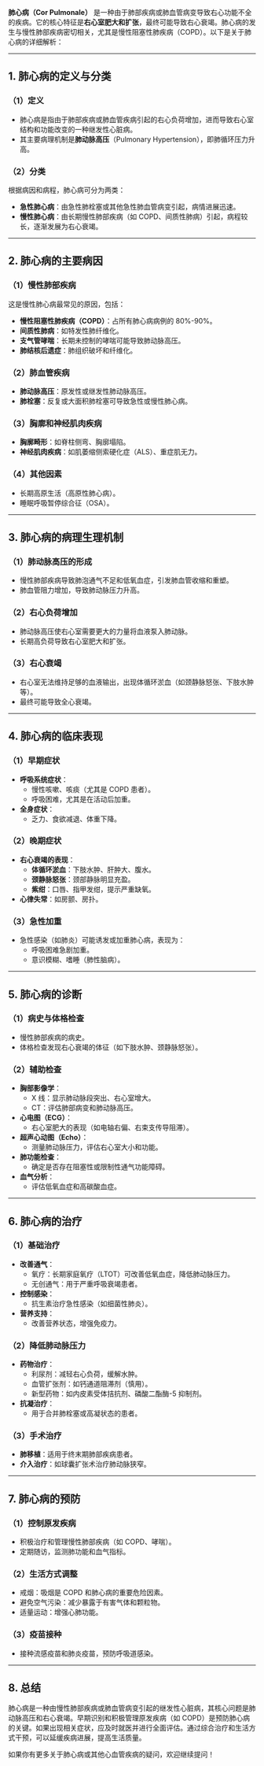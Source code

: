 **肺心病（Cor Pulmonale）** 是一种由于肺部疾病或肺血管病变导致右心功能不全的疾病。它的核心特征是**右心室肥大和扩张**，最终可能导致右心衰竭。肺心病的发生与慢性肺部疾病密切相关，尤其是慢性阻塞性肺疾病（COPD）。以下是关于肺心病的详细解析：

---

## 1. **肺心病的定义与分类**

### （1）**定义**
- 肺心病是指由于肺部疾病或肺血管疾病引起的右心负荷增加，进而导致右心室结构和功能改变的一种继发性心脏病。
- 其主要病理机制是**肺动脉高压**（Pulmonary Hypertension），即肺循环压力升高。

### （2）**分类**
根据病因和病程，肺心病可分为两类：
- **急性肺心病**：由急性肺栓塞或其他急性肺血管病变引起，病情进展迅速。
- **慢性肺心病**：由长期慢性肺部疾病（如 COPD、间质性肺病）引起，病程较长，逐渐发展为右心衰竭。

---

## 2. **肺心病的主要病因**

### （1）**慢性肺部疾病**
这是慢性肺心病最常见的原因，包括：
- **慢性阻塞性肺疾病（COPD）**：占所有肺心病病例的 80%-90%。
- **间质性肺病**：如特发性肺纤维化。
- **支气管哮喘**：长期未控制的哮喘可能导致肺动脉高压。
- **肺结核后遗症**：肺组织破坏和纤维化。

### （2）**肺血管疾病**
- **肺动脉高压**：原发性或继发性肺动脉高压。
- **肺栓塞**：反复或大面积肺栓塞可导致急性或慢性肺心病。

### （3）**胸廓和神经肌肉疾病**
- **胸廓畸形**：如脊柱侧弯、胸廓塌陷。
- **神经肌肉疾病**：如肌萎缩侧索硬化症（ALS）、重症肌无力。

### （4）**其他因素**
- 长期高原生活（高原性肺心病）。
- 睡眠呼吸暂停综合征（OSA）。

---

## 3. **肺心病的病理生理机制**

### （1）**肺动脉高压的形成**
- 慢性肺部疾病导致肺泡通气不足和低氧血症，引发肺血管收缩和重塑。
- 肺血管阻力增加，导致肺动脉压力升高。

### （2）**右心负荷增加**
- 肺动脉高压使右心室需要更大的力量将血液泵入肺动脉。
- 长期高负荷导致右心室肥大和扩张。

### （3）**右心衰竭**
- 右心室无法维持足够的血液输出，出现体循环淤血（如颈静脉怒张、下肢水肿等）。
- 最终可能导致全心衰竭。

---

## 4. **肺心病的临床表现**

### （1）**早期症状**
- **呼吸系统症状**：
  - 慢性咳嗽、咳痰（尤其是 COPD 患者）。
  - 呼吸困难，尤其是在活动后加重。
- **全身症状**：
  - 乏力、食欲减退、体重下降。

### （2）**晚期症状**
- **右心衰竭的表现**：
  - **体循环淤血**：下肢水肿、肝肿大、腹水。
  - **颈静脉怒张**：颈部静脉明显充盈。
  - **紫绀**：口唇、指甲发绀，提示严重缺氧。
- **心律失常**：如房颤、房扑。

### （3）**急性加重**
- 急性感染（如肺炎）可能诱发或加重肺心病，表现为：
  - 呼吸困难急剧加重。
  - 意识模糊、嗜睡（肺性脑病）。

---

## 5. **肺心病的诊断**

### （1）**病史与体格检查**
- 慢性肺部疾病的病史。
- 体格检查发现右心衰竭的体征（如下肢水肿、颈静脉怒张）。

### （2）**辅助检查**
- **胸部影像学**：
  - X 线：显示肺动脉段突出、右心室增大。
  - CT：评估肺部病变和肺动脉高压。
- **心电图（ECG）**：
  - 右心室肥大的表现（如电轴右偏、右束支传导阻滞）。
- **超声心动图（Echo）**：
  - 测量肺动脉压力，评估右心室大小和功能。
- **肺功能检查**：
  - 确定是否存在阻塞性或限制性通气功能障碍。
- **血气分析**：
  - 评估低氧血症和高碳酸血症。

---

## 6. **肺心病的治疗**

### （1）**基础治疗**
- **改善通气**：
  - 氧疗：长期家庭氧疗（LTOT）可改善低氧血症，降低肺动脉压力。
  - 无创通气：用于严重呼吸衰竭患者。
- **控制感染**：
  - 抗生素治疗急性感染（如细菌性肺炎）。
- **营养支持**：
  - 改善营养状态，增强免疫力。

### （2）**降低肺动脉压力**
- **药物治疗**：
  - 利尿剂：减轻右心负荷，缓解水肿。
  - 血管扩张剂：如钙通道阻滞剂（慎用）。
  - 新型药物：如内皮素受体拮抗剂、磷酸二酯酶-5 抑制剂。
- **抗凝治疗**：
  - 用于合并肺栓塞或高凝状态的患者。

### （3）**手术治疗**
- **肺移植**：适用于终末期肺部疾病患者。
- **介入治疗**：如球囊扩张术治疗肺动脉狭窄。

---

## 7. **肺心病的预防**

### （1）**控制原发疾病**
- 积极治疗和管理慢性肺部疾病（如 COPD、哮喘）。
- 定期随访，监测肺功能和血气指标。

### （2）**生活方式调整**
- 戒烟：吸烟是 COPD 和肺心病的重要危险因素。
- 避免空气污染：减少暴露于有害气体和颗粒物。
- 适量运动：增强心肺功能。

### （3）**疫苗接种**
- 接种流感疫苗和肺炎疫苗，预防呼吸道感染。

---

## 8. **总结**

肺心病是一种由慢性肺部疾病或肺血管病变引起的继发性心脏病，其核心问题是肺动脉高压和右心衰竭。早期识别和积极管理原发疾病（如 COPD）是预防肺心病的关键。如果出现相关症状，应及时就医并进行全面评估。通过综合治疗和生活方式干预，可以延缓疾病进展，提高生活质量。

如果你有更多关于肺心病或其他心血管疾病的疑问，欢迎继续提问！